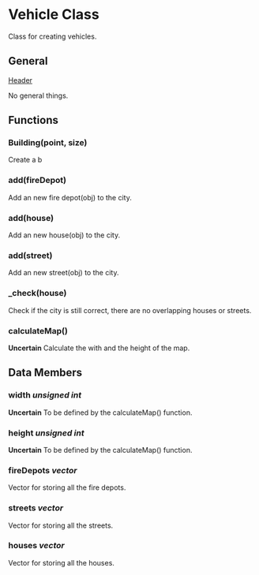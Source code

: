 # Vehicle Class

Class for creating vehicles.

## General
[Header](../src/Vehicle.h)

No general things.

## Functions

### Building(point, size)
Create a b

### add(fireDepot)
Add an new fire depot(obj) to the city.

### add(house)
Add an new house(obj) to the city.

### add(street)
Add an new street(obj) to the city.

### _check(house)
Check if the city is still correct, there are no overlapping houses or streets.

### calculateMap()
**Uncertain**
Calculate the with and the height of the map.

## Data Members

### width _unsigned int_
**Uncertain**
To be defined by the calculateMap() function.

### height _unsigned int_
**Uncertain**
To be defined by the calculateMap() function.

### fireDepots _vector<fireDepot>_
Vector for storing all the fire depots.

### streets _vector<street>_
Vector for storing all the streets.

### houses _vector<house>_
Vector for storing all the houses.
